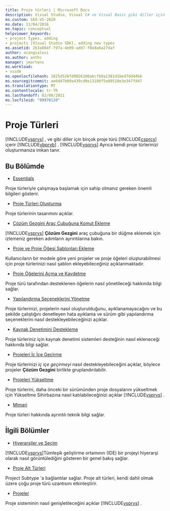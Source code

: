 ```yaml
---
title: Proje türleri | Microsoft Docs
description: Visual Studio, Visual C# ve Visual Basic gibi diller için birçok proje türü içerir. Visual Studio, kendi proje türlerinizi oluşturmanıza de olanak tanır.
ms.custom: SEO-VS-2020
ms.date: 11/04/2016
ms.topic: conceptual
helpviewer_keywords:
- project types, adding
- projects [Visual Studio SDK], adding new types
ms.assetid: 263a084f-f97a-4e09-add7-f0e8a6a27daf
author: acangialosi
ms.author: anthc
manager: jmartens
ms.workload:
- vssdk
ms.openlocfilehash: 1825d526fd9026100abcf68a1381d1be47dd44b6
ms.sourcegitcommit: ae6d47b09a439cd0e13180f5e89510e3e347fd47
ms.translationtype: MT
ms.contentlocale: tr-TR
ms.lasthandoff: 02/08/2021
ms.locfileid: "99970120"
---
```

# <a name="project-types"></a>Proje Türleri
[!INCLUDE[vsprvs](../../code-quality/includes/vsprvs_md.md)] , ve gibi diller için birçok proje türü [!INCLUDE[csprcs](../../data-tools/includes/csprcs_md.md)] içerir [!INCLUDE[vbprvb](../../code-quality/includes/vbprvb_md.md)] . [!INCLUDE[vsprvs](../../code-quality/includes/vsprvs_md.md)] Ayrıca kendi proje türlerinizi oluşturmanıza imkan tanır.

## <a name="in-this-section"></a>Bu Bölümde
- [Essentials](../../extensibility/internals/project-type-essentials.md)

 Proje türleriyle çalışmaya başlamak için sahip olmanız gereken önemli bilgileri gösterir.

- [Proje Türleri Oluşturma](../../extensibility/internals/creating-project-types.md)

 Proje türlerinin tasarımını açıklar.

- [Çözüm Gezgini Araç Çubuğuna Komut Ekleme](../../extensibility/adding-a-command-to-the-solution-explorer-toolbar.md)

 [!INCLUDE[vsprvs](../../code-quality/includes/vsprvs_md.md)] **Çözüm Gezgini** araç çubuğuna bir düğme eklemek için izlemeniz gereken adımların ayrıntılarına bakın.

- [Proje ve Proje Öğesi Şablonları Ekleme](../../extensibility/internals/adding-project-and-project-item-templates.md)

 Kullanıcıların bir modele göre yeni projeler ve proje öğeleri oluşturabilmesi için proje türlerinizi nasıl şablon ekleyebileceğiniz açıklanmaktadır.

- [Proje Öğelerini Açma ve Kaydetme](../../extensibility/internals/opening-and-saving-project-items.md)

 Proje türü tarafından desteklenen öğelerin nasıl yönetileceği hakkında bilgi sağlar.

- [Yapılandırma Seçeneklerini Yönetme](../../extensibility/internals/managing-configuration-options.md)

 Proje türlerinizi, projelerin nasıl oluşturulduğunu, ayıklanamayacağını ve bu şekilde çalıştığını denetleyen hata ayıklama ve sürüm gibi yapılandırma seçeneklerini nasıl destekleyebileceğinizi açıklar.

- [Kaynak Denetimini Destekleme](../../extensibility/internals/supporting-source-control.md)

 Proje türleriniz için kaynak denetimi sistemleri desteğinin nasıl ekleneceği hakkında bilgi sağlar.

- [Projeleri İç İçe Geçirme](../../extensibility/internals/nesting-projects.md)

 Proje türlerinizi *iç içe geçirmeyi* nasıl destekleyebileceğini açıklar, böylece projeler **Çözüm Gezgini** birlikte gruplandırılabilir.

- [Projeleri Yükseltme](../../extensibility/internals/upgrading-projects.md)

 Proje türlerini, daha önceki bir sürümünden proje dosyalarını yükseltmek için Yükseltme Sihirbazına nasıl katılabileceğinizi açıklar [!INCLUDE[vsprvs](../../code-quality/includes/vsprvs_md.md)] .

- [Mimari](../../extensibility/internals/project-types-architecture.md)

 Proje türleri hakkında ayrıntılı teknik bilgi sağlar.

## <a name="related-sections"></a>İlgili Bölümler
- [Hiyerarşiler ve Seçim](../../extensibility/internals/hierarchies-and-selection.md)

 [!INCLUDE[vsprvs](../../code-quality/includes/vsprvs_md.md)]Tümleşik geliştirme ortamının (IDE) bir projeyi hiyerarşi olarak nasıl görüntülediğini gösteren bir genel bakış sağlar.

- [Proje Alt Türleri](../../extensibility/internals/project-subtypes.md)

 Project Subtype 'a bağlantılar sağlar. Proje alt türleri, kendi dahil olmak üzere çoğu proje türü uzantısını etkinleştirir.

- [Projeler](../../extensibility/internals/projects.md)

 Proje sisteminin nasıl genişletileceğini açıklar [!INCLUDE[vsprvs](../../code-quality/includes/vsprvs_md.md)] .
